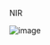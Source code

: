 NIR

![image](https://user-images.githubusercontent.com/43282255/162847729-99d0ed27-9003-48b9-b70f-c55666d98f2e.png)
